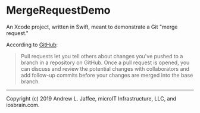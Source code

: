 # MergeRequestDemo
An Xcode project, written in Swift, meant to demonstrate a Git "merge request." 

According to [GitHub](https://help.github.com/en/articles/about-pull-requests):

> Pull requests let you tell others about changes you've pushed to a branch in a repository on GitHub. Once a pull request is opened, you can discuss and review the potential changes with collaborators and add follow-up commits before your changes are merged into the base branch.

-------------------
Copyright (c) 2019 Andrew L. Jaffee, microIT Infrastructure, LLC, and iosbrain.com.

